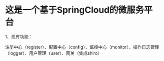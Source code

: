 # 这是一个基于SpringCloud的微服务平台

1、现有功能：

注册中心（register）、配置中心（config）、监控中心（monitor）、操作日志管理（logger）、用户管理（user）、网关（集成shiro）

